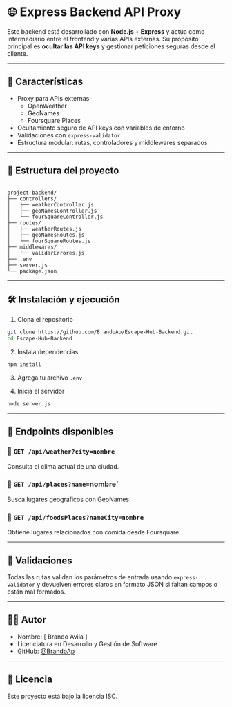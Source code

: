 # 🌐 Express Backend API Proxy

Este backend está desarrollado con **Node.js + Express** y actúa como intermediario entre el frontend y varias APIs externas. Su propósito principal es **ocultar las API keys** y gestionar peticiones seguras desde el cliente.

---

## 🚀 Características

- Proxy para APIs externas:
  - OpenWeather
  - GeoNames
  - Foursquare Places
- Ocultamiento seguro de API keys con variables de entorno
- Validaciones con `express-validator`
- Estructura modular: rutas, controladores y middlewares separados

---

## 📁 Estructura del proyecto

```

project-backend/
├── controllers/
│   ├── weatherController.js
│   ├── geoNamesController.js
│   └── fourSquareController.js
├── routes/
│   ├── weatherRoutes.js
│   ├── geoNamesRoutes.js
│   └── fourSquareRoutes.js
├── middlewares/
│   └── validarErrores.js
├── .env
├── server.js
└── package.json

````

---

## 🛠️ Instalación y ejecución

1. Clona el repositorio

```bash
git clone https://github.com/BrandoAp/Escape-Hub-Backend.git
cd Escape-Hub-Backend
```

2. Instala dependencias

```bash
npm install
```

3. Agrega tu archivo `.env`

4. Inicia el servidor

```bash
node server.js
```

---

## 📡 Endpoints disponibles

### 🔸 `GET /api/weather?city=nombre`

Consulta el clima actual de una ciudad.

### 🔸 `GET /api/places?name=`nombre`

Busca lugares geográficos con GeoNames.

### 🔸 `GET /api/foodsPlaces?nameCity=nombre`

Obtiene lugares relacionados con comida desde Foursquare.

---

## 🔐 Validaciones

Todas las rutas validan los parámetros de entrada usando `express-validator` y devuelven errores claros en formato JSON si faltan campos o están mal formados.

---

## 🧑‍💻 Autor

* Nombre: [ Brando Avila ]
* Licenciatura en Desarrollo y Gestión de Software
* GitHub: [@BrandoAp](https://github.com/BrandoAp)

---

## 📜 Licencia

Este proyecto está bajo la licencia ISC.
